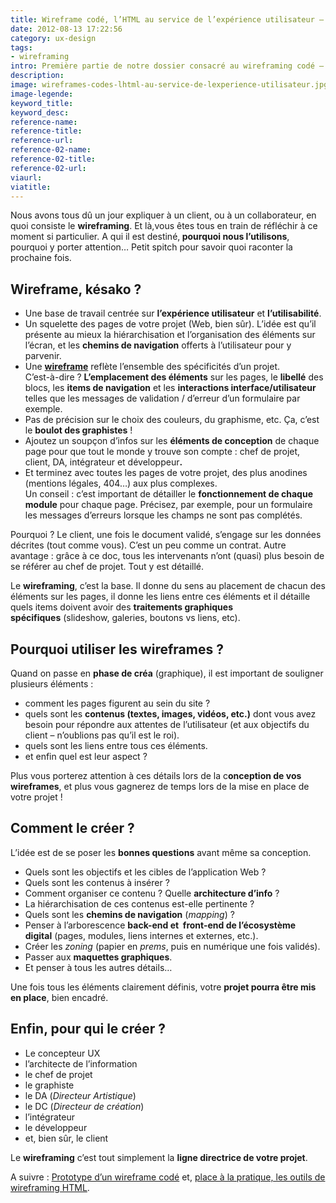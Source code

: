 ```yaml
---
title: Wireframe codé, l’HTML au service de l’expérience utilisateur – 1
date: 2012-08-13 17:22:56
category: ux-design
tags: 
- wireframing
intro: Première partie de notre dossier consacré au wireframing codé – petit rappel de ce que recouvre le wireframe d'un projet. Pour qui, pour quoi, comment le réaliser ?
description:
image: wireframes-codes-lhtml-au-service-de-lexperience-utilisateur.jpg
image-legende:
keyword_title:
keyword_desc:
reference-name:
reference-title:
reference-url:
reference-02-name:
reference-02-title:
reference-02-url:
viaurl:
viatitle:
---
```


<p>Nous avons tous dû un jour expliquer à un client, ou à un collaborateur, en quoi consiste le <strong>wireframing</strong>. Et là,vous êtes tous en train de réfléchir à ce moment si particulier. A qui il est destiné,<strong> pourquoi nous l’utilisons</strong>, pourquoi y porter attention…&nbsp;Petit spitch pour savoir quoi raconter la prochaine fois.</p>
<h2>Wireframe, késako ?</h2>
<ul>
<li>Une base de travail centrée sur <strong>l’expérience utilisateur</strong>&nbsp;et <strong>l’utilisabilité</strong>.</li>
<li>Un squelette des pages de votre projet (Web, bien sûr). L’idée est qu’il présente au mieux la hiérarchisation et l’organisation des éléments sur l’écran, et les <strong>chemins de navigation</strong> offerts à l’utilisateur pour y parvenir.</li>
<li>Une&nbsp;<a title="Wireframe Windows 8 – Templates gratuits PowerPoint" href="http://magazineduwebdesign.com/windows-8-wireframe"><strong>wireframe</strong></a>&nbsp;reflète l’ensemble des spécificités d’un projet.<br>
C’est-à-dire ? <strong>L’emplacement des éléments</strong> sur les pages,&nbsp;le <strong>libellé</strong> des blocs, les <strong>items de navigation</strong> et les <strong>interactions interface/utilisateur </strong>telles que les messages de validation / d’erreur d’un formulaire par exemple.</li>
<li>Pas de précision sur le choix des couleurs, du graphisme, etc.&nbsp;Ça, c’est le <strong>boulot des graphistes</strong> !</li>
<li>Ajoutez un soupçon d’infos sur les <strong>éléments de conception</strong> de chaque page pour que tout le monde y trouve son compte : chef de projet, client, DA, intégrateur et développeur<strong>.</strong></li>
<li>Et terminez avec toutes les pages de votre projet, des plus anodines (mentions légales, 404…) aux plus complexes.<br>
Un&nbsp;conseil : c’est important de détailler le <strong>fonctionnement de chaque module</strong> pour chaque page. Précisez, par exemple, pour un formulaire les messages d’erreurs lorsque les champs ne sont pas complétés.</li>
</ul>
<p>Pourquoi ? Le client, une fois le document validé, s’engage sur les données décrites (tout comme vous). C’est un peu comme un contrat. Autre avantage : grâce à ce doc, tous les intervenants n’ont (quasi) plus besoin de se&nbsp;référer&nbsp;au chef de projet. Tout y est détaillé.</p>
<p>Le <strong>wireframing</strong>, c’est la base. Il donne du sens au placement de chacun des éléments sur les pages, il donne les liens entre ces éléments et il détaille quels items doivent avoir des <strong>traitements graphiques spécifiques</strong>&nbsp;(slideshow, galeries, boutons vs liens, etc).</p>
<h2>Pourquoi utiliser les wireframes ?</h2>
<p>Quand on passe en <strong>phase de créa</strong> (graphique), il est important de souligner plusieurs éléments :</p>
<ul>
<li>comment les pages figurent au sein du site ?</li>
<li>quels sont les <strong>contenus (textes, images, vidéos, etc.)</strong> dont vous avez besoin pour répondre aux attentes de l’utilisateur (et aux objectifs du client – n’oublions pas qu’il est le roi).</li>
<li>quels sont les liens entre tous ces éléments.</li>
<li>et enfin quel est leur aspect ?</li>
</ul>
<div>Plus vous porterez attention à ces détails lors de la c<strong>onception de vos wireframes</strong>, et plus vous gagnerez de temps lors de la mise en place de votre projet !</div>
<h2>Comment le créer ?</h2>
<p>L’idée est de se poser les <strong>bonnes questions</strong> avant même sa conception.</p>
<ul>
<li>Quels sont les objectifs et les cibles de l’application Web ?</li>
<li>Quels sont les contenus à insérer&nbsp;?</li>
<li>Comment organiser ce contenu&nbsp;? Quelle <strong>architecture d’info</strong>&nbsp;?</li>
<li>La hiérarchisation de ces contenus est-elle pertinente&nbsp;?</li>
<li>Quels sont les <strong>chemins de navigation</strong>&nbsp;(<em>mapping</em>) ?</li>
<li>Penser à l’arborescence <strong>back-end et &nbsp;front-end de l’écosystème digital</strong>&nbsp;(pages, modules, liens internes et externes, etc.).</li>
<li>Créer les <em>zoning</em> (papier en <em>prems</em>, puis en numérique une fois validés).</li>
<li>Passer aux <strong>maquettes graphiques</strong>.</li>
<li>Et penser à tous les autres détails…</li>
</ul>
<div>Une fois tous les éléments clairement définis, votre <strong>projet pourra être mis en place</strong>, bien encadré.</div>
<h2>Enfin, pour qui le créer ?</h2>
<ul>
<li>Le concepteur UX</li>
<li>l’architecte de l’information</li>
<li>le chef de projet</li>
<li>le graphiste</li>
<li>le DA (<em>Directeur Artistique</em>)</li>
<li>le DC (<em>Directeur de création</em>)</li>
<li>l’intégrateur</li>
<li>le développeur</li>
<li>et, bien sûr, le client</li>
</ul>
<p>Le <strong>wireframing</strong> c’est tout simplement la <strong>ligne directrice de votre projet</strong>.</p>
<p>A suivre : <a title="Prototype d'un wireframe codé " href="http://magazineduwebdesign.com/prototype-dun-wireframe-code-pleonasme-23">Prototype d’un wireframe codé</a> et, <a title="Place à la pratique, les outils de wireframing HTML " href="http://magazineduwebdesign.com/place-a-la-pratique-les-outils-de-wireframing-html-33">place à la pratique, les outils de wireframing HTML</a>.</p>